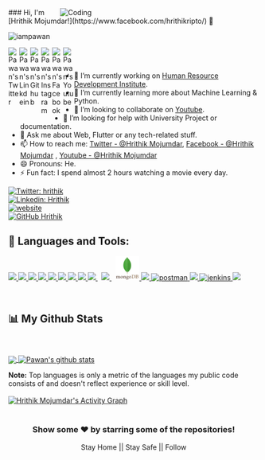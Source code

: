 <img align="right" alt="Coding" width="400" src="https://cdn.dribbble.com/users/1187836/screenshots/6539429/programer.gif">
### Hi, I'm [Hrithik Mojumdar!](https://www.facebook.com/hrithikripto/) 👋
<p align="left"> <img src="https://komarev.com/ghpvc/?username=iampawan&label=Views&color=blue&style=plastic" alt="iampawan" /> </p>
<a href="https://twitter.com/HrithikMojumdar">
  <img align="left" alt="Pawan's Twitter" width="22px" src="https://cdn.jsdelivr.net/npm/simple-icons@v3/icons/twitter.svg" />
</a>
<a href="https://www.linkedin.com/in/hrithikmojumdar/">
  <img align="left" alt="Pawan's Linkdein" width="22px" src="https://cdn.jsdelivr.net/npm/simple-icons@v3/icons/linkedin.svg" />
</a>
<a href="https://github.com/HrithikMojumdar">
  <img align="left" alt="Pawan's Github" width="22px" src="https://cdn.jsdelivr.net/npm/simple-icons@v3/icons/github.svg" />
</a>
<a href="https://www.instagram.com/p/Bysjn0FFS4wkQIe0kMVqcMyZtW3aAXMKKN6kWI0/?utm_medium=copy_link">
  <img align="left" alt="Pawan's Instagram" width="22px" src="https://cdn.jsdelivr.net/npm/simple-icons@v3/icons/instagram.svg" />
</a>
<a href="https://www.facebook.com/hrithikripto/">
  <img align="left" alt="Pawan's Facebook" width="22px" src="https://cdn.jsdelivr.net/npm/simple-icons@v3/icons/facebook.svg" />
</a>
<a href="https://www.youtube.com/channel/UCcOk67zKbiCKYE-IpxNsHkw?sub_confirmation=1">
  <img align="left" alt="Pawan's Youtube" width="22px" src="https://cdn.jsdelivr.net/npm/simple-icons@v3/icons/youtube.svg" />
</a>
<br/>
<br/>

- 🔭 I’m currently working on [Human Resource Development Institute](https://hrdinstitute.org/).
- 🌱 I’m currently learning more about Machine Learning & Python.
- 👯 I’m looking to collaborate on [Youtube](https://www.youtube.com/channel/UCcOk67zKbiCKYE-IpxNsHkw?sub_confirmation=1).
- 🤔 I’m looking for help with University Project or documentation.
- 💬 Ask me about Web, Flutter or any tech-related stuff.
- 📫 How to reach me: [Twitter - @Hrithik Mojumdar](https://twitter.com/HrithikMojumdar), [Facebook - @Hrithik Mojumdar](https://www.facebook.com/hrithikripto/) , [Youtube - @Hrithik Mojumdar](https://www.youtube.com/channel/UCcOk67zKbiCKYE-IpxNsHkw?sub_confirmation=1)
- 😄 Pronouns: He.
- ⚡ Fun fact:  I spend almost 2 hours watching a movie every day.

[![Twitter: hrithik](https://img.shields.io/twitter/follow/Hrithik?style=social)](https://twitter.com/HrithikMojumdar) <br>
[![Linkedin: Hrithik](https://img.shields.io/badge/-Hrithik-blue?style=flat-square&logo=Linkedin&logoColor=white&link=https://www.linkedin.com/in/hrithik/)](https://www.linkedin.com/in/hrithikmojumdar/) <br>
[![website](https://img.shields.io/badge/PortfolioWebsite-Hrithik-2648ff?style=flat-square&logo=google-chrome)](http://www.hrithikmojumdar.wordpress.com/) <br>
[![GitHub Hrithik](https://img.shields.io/github/followers/iampawan?label=follow&style=social)](https://github.com/HrithikMojumdar)

## 🚀 Languages and Tools:

<p align="left"> 
    <a href="https://www.java.com" target="_blank"> <img src="https://img.icons8.com/color/48/000000/java-coffee-cup-logo.png"/> </a>
    <a href="https://reactjs.org/" target="_blank"> <img src="https://img.icons8.com/color/48/000000/react-native.png"/> </a>
    <a href="https://spring.io/projects/spring-boot" target="_blank"> <img src="https://img.icons8.com/color/48/000000/spring-logo.png"/> </a> 
    <a href="https://developer.mozilla.org/en-US/docs/Web/JavaScript" target="_blank"> <img src="https://img.icons8.com/color/48/000000/javascript.png"/> </a> 
    <a href="https://www.w3.org/html/" target="_blank"> <img src="https://img.icons8.com/color/48/000000/html-5.png"/> </a> 
    <a href="https://www.w3schools.com/css/" target="_blank"> <img src="https://img.icons8.com/color/48/000000/css3.png"/> </a> 
    <a href="https://getbootstrap.com" target="_blank"> <img src="https://img.icons8.com/color/48/000000/bootstrap.png"/> </a> 
    <a href="https://www.python.org" target="_blank"> <img src="https://img.icons8.com/color/48/000000/python.png"/> </a> 
    <a style="padding-right:8px;" href="https://nodejs.org" target="_blank"> <img src="https://img.icons8.com/color/48/000000/nodejs.png"/> </a> 
    <a style="padding-right:8px;" href="https://www.mysql.com/" target="_blank"> <img src="https://img.icons8.com/fluent/50/000000/mysql-logo.png"/> </a>
    <a href="https://www.mongodb.com/" target="_blank"> <img src="https://raw.githubusercontent.com/devicons/devicon/master/icons/mongodb/mongodb-original-wordmark.svg" alt="mongodb" width="48" height="48"/> </a> 
    <a href="https://firebase.google.com/" target="_blank"> <img src="https://img.icons8.com/color/48/000000/firebase.png"/> </a> 
    <a href="https://postman.com" target="_blank"> <img src="https://www.vectorlogo.zone/logos/getpostman/getpostman-icon.svg" alt="postman" width="45" height="45"/> </a>   
    <a href="https://git-scm.com/" target="_blank"> <img src="https://img.icons8.com/color/48/000000/git.png"/> </a> 
    <a href="https://www.jenkins.io" target="_blank"> <img src="https://www.vectorlogo.zone/logos/jenkins/jenkins-icon.svg" alt="jenkins" width="48" height="48"/> </a> 
    <a href="https://redux.js.org" target="_blank"> <img src="https://img.icons8.com/color/48/000000/redux.png"/> </a>
</p>
<br/>

## 📊 My Github Stats
  <br/> <br>
<a href="https://github.com/HrithikMojumdar">
  <img align="center" src="https://github-readme-stats.vercel.app/api/top-langs/?username=HrithikMojumdar&theme=light&hide_langs_below=1" />
</a>
<a href="https://github.com/HrithikMojumdar">
 <img align="center" src="https://github-readme-stats.vercel.app/api?username=HrithikMojumdar&show_icons=true&theme=light&line_height=27" alt="Pawan's github stats"/>
</a>

<b>Note:</b> Top languages is only a metric of the languages my public code consists of and doesn't reflect experience or skill level.
<br/>
<br/>
<a href="https://github.com/HrithikMojumdar/github-readme-activity-graph"><img alt="Hrithik Mojumdar's Activity Graph" src="https://activity-graph.herokuapp.com/graph?username=HrithikMojumdar&bg_color=0D1117&color=5BCDEC&line=5BCDEC&point=FFFFFF&hide_border=true" /></a>
<br/>
<br/>

<div align="center">

### Show some ❤️ by starring some of the repositories!
  Stay Home || Stay Safe || Follow

</div>

